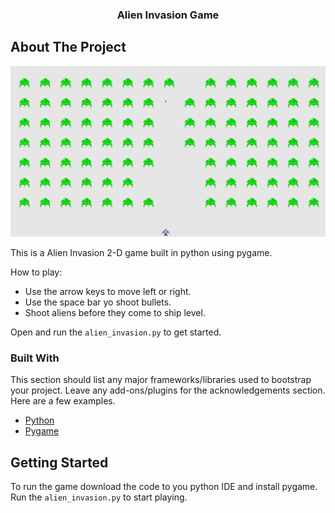 <div align="center">


  <h3 align="center">Alien Invasion Game</h3>

</div>


<!-- ABOUT THE PROJECT -->
## About The Project

![Product Name Screen Shot](https://github.com/saitejas-janjur/Alien_Invasion_Game/blob/main/images/Game_demo.PNG)

This is a Alien Invasion 2-D game built in python using pygame.  

How to play:
* Use the arrow keys to move left or right.
* Use the space bar yo shoot bullets.
* Shoot aliens before they come to ship level. 

Open and run the `alien_invasion.py` to get started.



### Built With

This section should list any major frameworks/libraries used to bootstrap your project. Leave any add-ons/plugins for the acknowledgements section. Here are a few examples.

* [Python](https://www.python.org/)
* [Pygame](https://www.pygame.org/news)





<!-- GETTING STARTED -->
## Getting Started

To run the game download the code to you python IDE and install pygame. 
Run the `alien_invasion.py` to start playing. 
